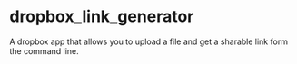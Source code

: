 # dropbox_link_generator
A dropbox app that allows you to upload a file and get a sharable link form the command line.
